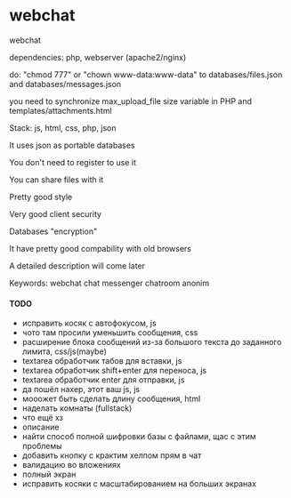 # webchat
webchat

dependencies: php, webserver (apache2/nginx)

do: "chmod 777" or "chown www-data:www-data" to databases/files.json and databases/messages.json

you need to synchronize max_upload_file size variable in PHP and templates/attachments.html

Stack: js, html, css, php, json

It uses json as portable databases

You don't need to register to use it

You can share files with it

Pretty good style

Very good client security

Databases "encryption"

It have pretty good compability with old browsers

A detailed description will come later

Keywords:
webchat chat messenger chatroom anonim

#### TODO

- исправить косяк с автофокусом, js
- чото там просили уменьшить сообщения, css
- расширение блока сообщений из-за большого текста до заданного лимита, css/js(maybe)
- textarea обработчик табов для вставки, js
- textarea обработчик shift+enter для переноса, js
- textarea обработчик enter для отправки, js
- да пошёл нахер, этот ваш js, js
- мооожет быть сделать длину сообщения, html
- наделать комнаты (fullstack)
- что ещё хз
- описание
- найти способ полной шифровки базы с файлами, щас с этим проблемы
- добавить кнопку с крактим хелпом прям в чат
- валидацию во вложениях
- полный экран
- исправить косяки с масштабированием на больших экранах
